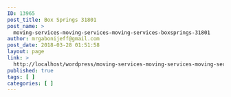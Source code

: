 ```yaml
---
ID: 13965
post_title: Box Springs 31801
post_name: >
  moving-services-moving-services-moving-services-boxsprings-31801
author: mrgabonijeff@gmail.com
post_date: 2018-03-28 01:51:58
layout: page
link: >
  http://localhost/wordpress/moving-services-moving-services-moving-services-boxsprings-31801/
published: true
tags: [ ]
categories: [ ]
---
```


